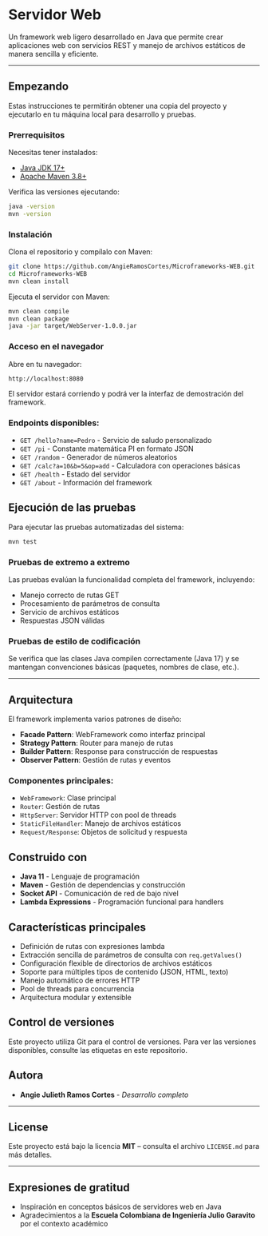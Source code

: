 # Servidor Web 

Un framework web ligero desarrollado en Java que permite crear aplicaciones web con servicios REST y manejo de archivos estáticos de manera sencilla y eficiente.

---

## Empezando

Estas instrucciones te permitirán obtener una copia del proyecto y ejecutarlo en tu máquina local para desarrollo y pruebas.

### Prerrequisitos

Necesitas tener instalados:

- [Java JDK 17+](https://www.oracle.com/java/technologies/downloads/)
- [Apache Maven 3.8+](https://maven.apache.org/)

Verifica las versiones ejecutando:

```bash
java -version
mvn -version
```

### Instalación

Clona el repositorio y compílalo con Maven:

```bash
git clone https://github.com/AngieRamosCortes/Microframeworks-WEB.git
cd Microframeworks-WEB
mvn clean install
```

Ejecuta el servidor con Maven:

```bash
mvn clean compile
mvn clean package
java -jar target/WebServer-1.0.0.jar
```

### Acceso en el navegador

Abre en tu navegador:

```
http://localhost:8080
```

El servidor estará corriendo y podrá ver la interfaz de demostración del framework.

### Endpoints disponibles:

- `GET /hello?name=Pedro` - Servicio de saludo personalizado
- `GET /pi` - Constante matemática PI en formato JSON
- `GET /random` - Generador de números aleatorios
- `GET /calc?a=10&b=5&op=add` - Calculadora con operaciones básicas
- `GET /health` - Estado del servidor
- `GET /about` - Información del framework

## Ejecución de las pruebas

Para ejecutar las pruebas automatizadas del sistema:

```bash
mvn test
```

### Pruebas de extremo a extremo

Las pruebas evalúan la funcionalidad completa del framework, incluyendo:

- Manejo correcto de rutas GET
- Procesamiento de parámetros de consulta
- Servicio de archivos estáticos
- Respuestas JSON válidas

### Pruebas de estilo de codificación

Se verifica que las clases Java compilen correctamente (Java 17) y se mantengan convenciones básicas (paquetes, nombres de clase, etc.).

---

## Arquitectura

El framework implementa varios patrones de diseño:

- **Facade Pattern**: WebFramework como interfaz principal
- **Strategy Pattern**: Router para manejo de rutas
- **Builder Pattern**: Response para construcción de respuestas
- **Observer Pattern**: Gestión de rutas y eventos

### Componentes principales:

- `WebFramework`: Clase principal
- `Router`: Gestión de rutas
- `HttpServer`: Servidor HTTP con pool de threads
- `StaticFileHandler`: Manejo de archivos estáticos
- `Request/Response`: Objetos de solicitud y respuesta

## Construido con

* **Java 11** - Lenguaje de programación
* **Maven** - Gestión de dependencias y construcción
* **Socket API** - Comunicación de red de bajo nivel
* **Lambda Expressions** - Programación funcional para handlers

## Características principales

- Definición de rutas con expresiones lambda
- Extracción sencilla de parámetros de consulta con `req.getValues()`
- Configuración flexible de directorios de archivos estáticos
- Soporte para múltiples tipos de contenido (JSON, HTML, texto)
- Manejo automático de errores HTTP
- Pool de threads para concurrencia
- Arquitectura modular y extensible

## Control de versiones

Este proyecto utiliza Git para el control de versiones. Para ver las versiones disponibles, consulte las etiquetas en este repositorio.

## Autora

* **Angie Julieth Ramos Cortes** - *Desarrollo completo*
---

## License

Este proyecto está bajo la licencia **MIT** – consulta el archivo `LICENSE.md` para más detalles.

---

## Expresiones de gratitud

- Inspiración en conceptos básicos de servidores web en Java
- Agradecimientos a la **Escuela Colombiana de Ingeniería Julio Garavito** por el contexto académico

